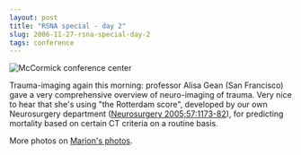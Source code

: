 ```yaml
---
layout: post
title: "RSNA special - day 2"
slug: 2006-11-27-rsna-special-day-2
tags: conference
---
```


![McCormick conference center](https://dl.dropbox.com/u/3579694/marionsmits.net/2006/12/mccormick-3.jpg)

Trauma-imaging again this morning: professor Alisa Gean (San Francisco) gave a very comprehensive overview of neuro-imaging of trauma. Very nice to hear that she's using "the Rotterdam score", developed by our own Neurosurgery department ([Neurosurgery 2005;57:1173-82](http://journals.lww.com/neurosurgery/pages/articleviewer.aspx?year=2005&issue=12000&article=00013&type=abstract)), for predicting mortality based on certain CT criteria on a routine basis.

More photos on [Marion's photos](http://www.pbase.com/marion_smits/rsna2006).
